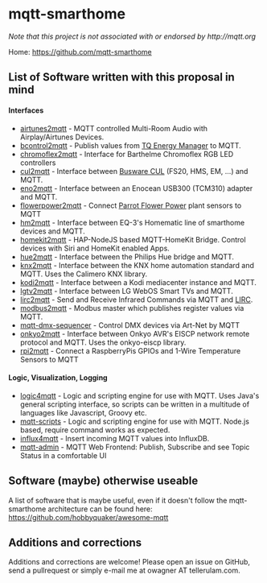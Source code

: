 # mqtt-smarthome

_Note that this project is not associated with or endorsed by http://mqtt.org_

Home: https://github.com/mqtt-smarthome

## List of Software written with this proposal in mind
   
#### Interfaces  

* [airtunes2mqtt](https://github.com/hobbyquaker/airtunes2mqtt) - MQTT controlled Multi-Room Audio with Airplay/Airtunes Devices.
* [bcontrol2mqtt](https://github.com/hobbyquaker/bcontrol2mqtt) - Publish values from [TQ Energy Manager](http://www.tq-group.com/produkte/produktdetail/prod/energy-manager/extb/Main/) to MQTT.
* [chromoflex2mqtt](https://github.com/owagner/chromoflex2mqtt) - Interface for Barthelme Chromoflex RGB LED controllers
* [cul2mqtt](https://github.com/hobbyquaker/cul2mqtt) - Interface between [Busware CUL](http://shop.busware.de/product_info.php/cPath/1/products_id/29) (FS20, HMS, EM, ...) and MQTT.
* [eno2mqtt](https://github.com/owagner/eno2mqtt) - Interface between an Enocean USB300 (TCM310) adapter and MQTT.
* [flowerpower2mqtt](https://github.com/hobbyquaker/flowerpower2mqtt) - Connect  [Parrot Flower Power](http://www.parrot.com/usa/products/flower-power/) plant sensors to MQTT
* [hm2mqtt](https://github.com/owagner/hm2mqtt) - Interface between EQ-3's Homematic line of smarthome devices and MQTT.
* [homekit2mqtt](https://github.com/hobbyquaker/homekit2mqtt) - HAP-NodeJS based MQTT-HomeKit Bridge. Control devices with Siri and HomeKit enabled Apps.
* [hue2mqtt](https://github.com/owagner/hue2mqtt) - Interface between the Philips Hue bridge and MQTT.
* [knx2mqtt](https://github.com/owagner/knx2mqtt) - Interface between the KNX home automation standard and MQTT. Uses the Calimero KNX library.
* [kodi2mqtt](https://github.com/owagner/kodi2mqtt) - Interface between a Kodi mediacenter instance and MQTT.
* [lgtv2mqtt](https://github.com/hobbyquaker/lgtv2mqtt) - Interface between LG WebOS Smart TVs and MQTT.
* [lirc2mqtt](https://github.com/hobbyquaker/lirc2mqtt) - Send and Receive Infrared Commands via MQTT and [LIRC](http://www.lirc.org).
* [modbus2mqtt](https://github.com/owagner/modbus2mqtt) - Modbus master which publishes register values via MQTT.
* [mqtt-dmx-sequencer](https://github.com/hobbyquaker/mqtt-dmx-sequencer) - Control DMX devices via Art-Net by MQTT   
* [onkyo2mqtt](https://github.com/owagner/onkyo2mqtt) - Interface between Onkyo AVR's EISCP network remote protocol and MQTT. Uses the onkyo-eiscp library.
* [rpi2mqtt](https://github.com/hobbyquaker/rpi2mqtt) - Connect a RaspberryPis GPIOs and 1-Wire Temperature Sensors to MQTT


#### Logic, Visualization, Logging                      

* [logic4mqtt](https://github.com/owagner/logic4mqtt) - Logic and scripting engine for use with MQTT. Uses Java's general scripting interface, so scripts can be written in a multitude of languages like Javascript, Groovy etc.
* [mqtt-scripts](https://github.com/hobbyquaker/mqtt-scripts) - Logic and scripting engine for use with MQTT. Node.js based, require command works as expected.
* [influx4mqtt](https://github.com/hobbyquaker/influx4mqtt) - Insert incoming MQTT values into InfluxDB.
* [mqtt-admin](https://github.com/hobbyquaker/mqtt-admin) - MQTT Web Frontend: Publish, Subscribe and see Topic Status in a comfortable UI


## Software (maybe) otherwise useable

A list of software that is maybe useful, even if it doesn't follow the mqtt-smarthome architecture can be found here: https://github.com/hobbyquaker/awesome-mqtt



## Additions and corrections

Additions and corrections are welcome! Please open an issue on GitHub, send a 
pullrequest or simply e-mail me at owagner AT tellerulam.com.
